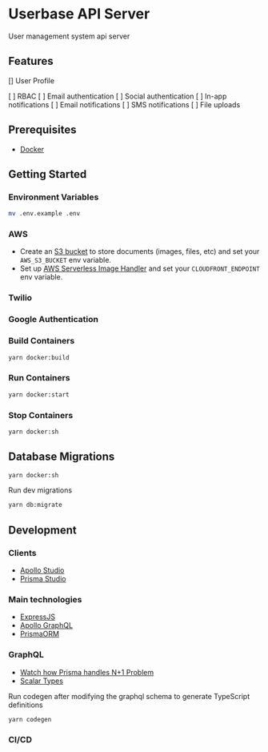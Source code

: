 # Userbase API Server

User management system api server

## Features

[] User Profile

[ ] RBAC
[ ] Email authentication
[ ] Social authentication
[ ] In-app notifications
[ ] Email notifications
[ ] SMS notifications
[ ] File uploads

## Prerequisites

- [Docker](https://www.docker.com/)

## Getting Started

### Environment Variables

```sh
mv .env.example .env
```

### AWS

- Create an [S3 bucket](https://aws.amazon.com/s3/) to store documents (images, files, etc) and set your `AWS_S3_BUCKET` env variable.
- Set up [AWS Serverless Image Handler](https://aws.amazon.com/solutions/implementations/serverless-image-handler/) and set your `CLOUDFRONT_ENDPOINT` env variable.

### Twilio

### Google Authentication

### Build Containers

```sh
yarn docker:build
```

### Run Containers

```sh
yarn docker:start
```

### Stop Containers

```sh
yarn docker:sh
```

## Database Migrations

```sh
yarn docker:sh
```

Run dev migrations

```sh
yarn db:migrate
```

## Development

### Clients

- [Apollo Studio](http://localhost:4000/graphql)
- [Prisma Studio](http://localhost:5555/)

### Main technologies

- [ExpressJS](https://expressjs.com/)
- [Apollo GraphQL](https://www.apollographql.com/docs/apollo-server/)
- [PrismaORM](https://www.prisma.io/docs/getting-started/quickstart)

### GraphQL

- [Watch how Prisma handles N+1 Problem](https://www.prisma.io/docs/guides/performance-and-optimization/query-optimization-performance)
- [Scalar Types](https://the-guild.dev/graphql/scalars/docs)

Run codegen after modifying the graphql schema to generate TypeScript definitions

```sh
yarn codegen
```

### CI/CD
